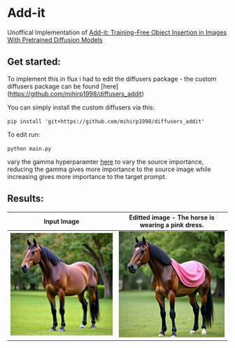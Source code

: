 # Add-it
Unoffical Implementation of [Add-it: Training-Free Object Insertion in Images With Pretrained Diffusion Models](https://arxiv.org/abs/2411.07232)

## Get started:

To implement this in flux i had to edit the diffusers package - the custom diffusers package can be found [here] (https://github.com/mihirp1998/diffusers_addit)



You can simply install the custom diffusers via this: 

``pip install 'git+https://github.com/mihirp1998/diffusers_addit'``

To edit run:

``python main.py``

vary the gamma hyperparamter [here](https://github.com/mihirp1998/Add-it/blob/46e71ab01c4faf8db75274a46f8d8c9df53fce44/main.py#L20) to vary the source importance, reducing the gamma gives more importance to the source image while increasing gives more importance to the target prompt.

## Results:

Input Image          |  Editted image - The horse is wearing a pink dress.
:-------------------------:|:-------------------------:
![](results/input.png)  |  ![](results/edit.png)

